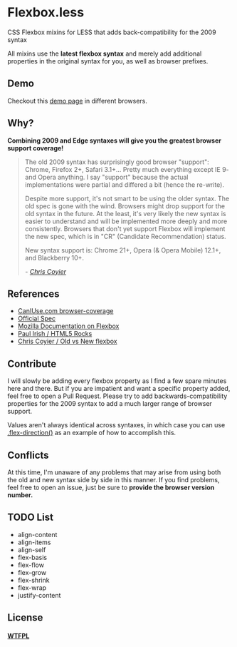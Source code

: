 Flexbox.less
============

CSS Flexbox mixins for LESS that adds back-compatibility for the 2009 syntax

All mixins use the **latest flexbox syntax** and merely add additional properties in the original syntax for you, 
as well as browser prefixes.

## Demo

Checkout this [demo page](http://proloser.github.com/Flexbox.less/demo.html) in different browsers.

## Why?

**Combining 2009 and Edge syntaxes will give you the greatest browser support coverage!**

> The old 2009 syntax has surprisingly good browser "support": Chrome, Firefox 2+, Safari 3.1+... Pretty much everything except IE 9- and Opera anything. I say "support" because the actual implementations were partial and differed a bit (hence the re-write).
>
> Despite more support, it's not smart to be using the older syntax. The old spec is gone with the wind. Browsers might drop support for the old syntax in the future. At the least, it's very likely the new syntax is easier to understand and will be implemented more deeply and more consistently. Browsers that don't yet support Flexbox will implement the new spec, which is in "CR" (Candidate Recommendation) status.
>
> New syntax support is: Chrome 21+, Opera (& Opera Mobile) 12.1+, and Blackberry 10+.
>
> \- [_Chris Coyier_](http://css-tricks.com/old-flexbox-and-new-flexbox/)

## References

* [CanIUse.com browser-coverage](http://caniuse.com/#feat=flexbox)
* [Official Spec](http://www.w3.org/TR/css3-flexbox/)
* [Mozilla Documentation on Flexbox](https://developer.mozilla.org/en-US/docs/CSS/Using_CSS_flexible_boxes)
* [Paul Irish / HTML5 Rocks](http://www.html5rocks.com/en/tutorials/flexbox/quick/)
* [Chris Coyier / Old vs New flexbox](http://css-tricks.com/old-flexbox-and-new-flexbox/)

## Contribute

I will slowly be adding every flexbox property as I find a few spare minutes here and there. But if you are impatient
and want a specific property added, feel free to open a Pull Request. Please try to add backwards-compatibility
properties for the 2009 syntax to add a much larger range of browser support.

Values aren't always identical across syntaxes, in which case you can use [.flex-direction()](https://github.com/ProLoser/Flexbox.less/blob/master/flexbox.less#L31-L60)
as an example of how to accomplish this.

## Conflicts

At this time, I'm unaware of any problems that may arise from using both the old and new syntax side by side in this
manner. If you find problems, feel free to open an issue, just be sure to **provide the browser version number.**

## TODO List

* align-content
* align-items
* align-self
* flex-basis
* flex-flow
* flex-grow
* flex-shrink
* flex-wrap
* justify-content

## License

#### [WTFPL](http://www.wtfpl.net/about/)
